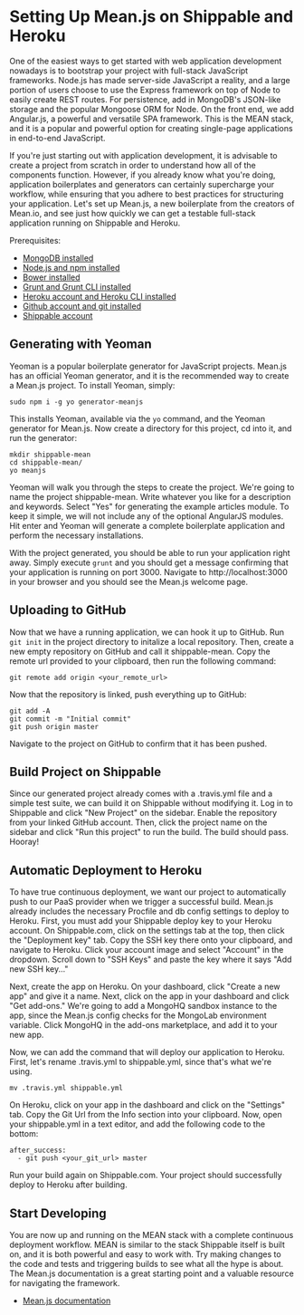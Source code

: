 # Setting Up Mean.js on Shippable and Heroku

One of the easiest ways to get started with web application development nowadays is to bootstrap your project with full-stack JavaScript frameworks. Node.js has made server-side JavaScript a reality, and a large portion of users choose to use the Express framework on top of Node to easily create REST routes. For persistence, add in MongoDB's JSON-like storage and the popular Mongoose ORM for Node. On the front end, we add Angular.js, a powerful and versatile SPA framework. This is the MEAN stack, and it is a popular and powerful option for creating single-page applications in end-to-end JavaScript.

If you're just starting out with application development, it is advisable to create a project from scratch in order to understand how all of the components function. However, if you already know what you're doing, application boilerplates and generators can certainly supercharge your workflow, while ensuring that you adhere to best practices for structuring your application. Let's set up Mean.js, a new boilerplate from the creators of Mean.io, and see just how quickly we can get a testable full-stack application running on Shippable and Heroku.

Prerequisites:

* [MongoDB installed](http://docs.mongodb.org/manual/installation/)
* [Node.js and npm installed](http://nodejs.org/download/)
* [Bower installed](http://bower.io/)
* [Grunt and Grunt CLI installed](http://gruntjs.com/installing-grunt)
* [Heroku account and Heroku CLI installed](https://devcenter.heroku.com/articles/heroku-command)
* [Github account and git installed](https://github.com/)
* [Shippable account](https://www.shippable.com/)

## Generating with Yeoman

Yeoman is a popular boilerplate generator for JavaScript projects. Mean.js has an official Yeoman generator, and it is the recommended way to create a Mean.js project. To install Yeoman, simply:

    sudo npm i -g yo generator-meanjs

This installs Yeoman, available via the `yo` command, and the Yeoman generator for Mean.js. Now create a directory for this project, cd into it, and run the generator:

    mkdir shippable-mean
    cd shippable-mean/
    yo meanjs

Yeoman will walk you through the steps to create the project. We're going to name the project shippable-mean. Write whatever you like for a description and keywords. Select "Yes" for generating the example articles module. To keep it simple, we will not include any of the optional AngularJS modules. Hit enter and Yeoman will generate a complete boilerplate application and perform the necessary installations.

With the project generated, you should be able to run your application right away. Simply execute `grunt` and you should get a message confirming that your application is running on port 3000. Navigate to http://localhost:3000 in your browser and you should see the Mean.js welcome page.

## Uploading to GitHub

Now that we have a running application, we can hook it up to GitHub. Run `git init` in the project directory to initalize a local repository. Then, create a new empty repository on GitHub and call it shippable-mean. Copy the remote url provided to your clipboard, then run the following command:

    git remote add origin <your_remote_url>

Now that the repository is linked, push everything up to GitHub:

    git add -A
    git commit -m "Initial commit"
    git push origin master

Navigate to the project on GitHub to confirm that it has been pushed.

## Build Project on Shippable

Since our generated project already comes with a .travis.yml file and a simple test suite, we can build it on Shippable without modifying it. Log in to Shippable and click "New Project" on the sidebar. Enable the repository from your linked GitHub account. Then, click the project name on the sidebar and click "Run this project" to run the build. The build should pass. Hooray!

## Automatic Deployment to Heroku

To have true continuous deployment, we want our project to automatically push to our PaaS provider when we trigger a successful build. Mean.js already includes the necessary Procfile and db config settings to deploy to Heroku. First, you must add your Shippable deploy key to your Heroku account. On Shippable.com, click on the settings tab at the top, then click the "Deployment key" tab. Copy the SSH key there onto your clipboard, and navigate to Heroku. Click your account image and select "Account" in the dropdown. Scroll down to "SSH Keys" and paste the key where it says "Add new SSH key..."

Next, create the app on Heroku. On your dashboard, click "Create a new app" and give it a name. Next, click on the app in your dashboard and click "Get add-ons." We're going to add a MongoHQ sandbox instance to the app, since the Mean.js config checks for the MongoLab environment variable. Click MongoHQ in the add-ons marketplace, and add it to your new app.

Now, we can add the command that will deploy our application to Heroku. First, let's rename .travis.yml to shippable.yml, since that's what we're using.

    mv .travis.yml shippable.yml

On Heroku, click on your app in the dashboard and click on the "Settings" tab. Copy the Git Url from the Info section into your clipboard. Now, open your shippable.yml in a text editor, and add the following code to the bottom:

    after_success:
      - git push <your_git_url> master

Run your build again on Shippable.com. Your project should successfully deploy to Heroku after building.

## Start Developing

You are now up and running on the MEAN stack with a complete continuous deployment workflow. MEAN is similar to the stack Shippable itself is built on, and it is both powerful and easy to work with. Try making changes to the code and tests and triggering builds to see what all the hype is about. The Mean.js documentation is a great starting point and a valuable resource for navigating the framework.

* [Mean.js documentation](http://meanjs.org/docs.html)


